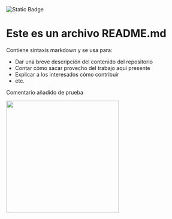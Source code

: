 <img alt="Static Badge" src="https://img.shields.io/badge/Mi_primera_medalla-blue">

# Este es un archivo README.md

Contiene sintaxis markdown y se usa para:

* Dar una breve descripción del contenido del repositorio
* Contar cómo sacar provecho del trabajo aquí presente
* Explicar a los interesados cómo contribuir
* etc.

Comentario añadido de prueba 

<img src="https://static.vecteezy.com/system/resources/previews/016/457/775/original/realistic-computer-drawing-of-a-cat-png.png" width="300">
